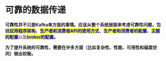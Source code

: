 # 可靠的数据传递

**可靠性并不只是Kafka单方面的事情。应该从整个系统层面来考虑可靠性问题，包括**<mark style="color:blue;">**应用程序架构**</mark>**、**<mark style="color:blue;">**生产者和消费者API的使用方式**</mark>**、**<mark style="color:blue;">**生产者和消费者的配置**</mark>**、**<mark style="color:blue;">**主题的配置**</mark>以及<mark style="color:blue;">**broker的配置**</mark>**。**

**为了提升系统的可靠性，需要在许多方面（比如复杂性、性能、可用性和磁盘空间）做出权衡。**
